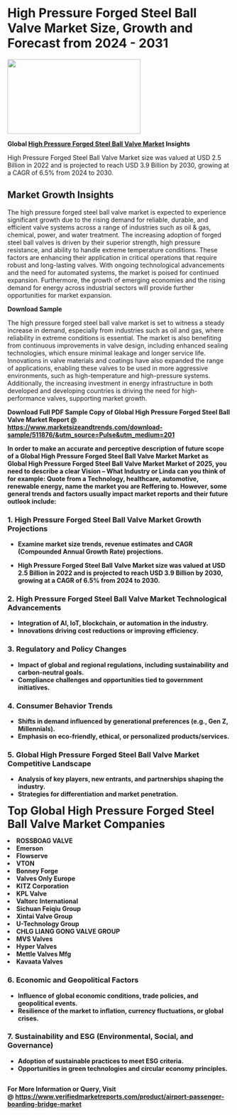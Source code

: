 <H1>High Pressure Forged Steel Ball Valve Market Size, Growth and Forecast from 2024 - 2031</H1><img class="aligncenter size-medium wp-image-584254" src="https://thirdeyenews.in/wp-content/uploads/2024/09/Global-Market-Research-300x168.jpeg" alt="" width="300" height="168" /><p><strong>Global&nbsp;<a href="https://www.marketsizeandtrends.com/download-sample/511876/&amp;utm_source=Pulse&amp;utm_medium=201">High Pressure Forged Steel Ball Valve Market</a> Insights</strong></p><p>High Pressure Forged Steel Ball Valve Market size was valued at USD 2.5 Billion in 2022 and is projected to reach USD 3.9 Billion by 2030, growing at a CAGR of 6.5% from 2024 to 2030.</p><p><h2>Market Growth Insights</h2> <p>The high pressure forged steel ball valve market is expected to experience significant growth due to the rising demand for reliable, durable, and efficient valve systems across a range of industries such as oil & gas, chemical, power, and water treatment. The increasing adoption of forged steel ball valves is driven by their superior strength, high pressure resistance, and ability to handle extreme temperature conditions. These factors are enhancing their application in critical operations that require robust and long-lasting valves. With ongoing technological advancements and the need for automated systems, the market is poised for continued expansion. Furthermore, the growth of emerging economies and the rising demand for energy across industrial sectors will provide further opportunities for market expansion.</p> <p><strong>Download Sample</strong></p> <p>The high pressure forged steel ball valve market is set to witness a steady increase in demand, especially from industries such as oil and gas, where reliability in extreme conditions is essential. The market is also benefiting from continuous improvements in valve design, including enhanced sealing technologies, which ensure minimal leakage and longer service life. Innovations in valve materials and coatings have also expanded the range of applications, enabling these valves to be used in more aggressive environments, such as high-temperature and high-pressure systems. Additionally, the increasing investment in energy infrastructure in both developed and developing countries is driving the need for high-performance valves, supporting market growth.</p> <p><strong></p><p><span class=""><strong>Download Full PDF Sample Copy of Global High Pressure Forged Steel Ball Valve Market Report</strong> @ <a href="https://www.marketsizeandtrends.com/download-sample/511876/&amp;utm_source=Pulse&amp;utm_medium=201" target="_blank">https://www.marketsizeandtrends.com/download-sample/511876/&amp;utm_source=Pulse&amp;utm_medium=201</a></span></p><p>In order to make an accurate and perceptive description of future scope of a Global&nbsp;High Pressure Forged Steel Ball Valve Market Market as Global&nbsp;High Pressure Forged Steel Ball Valve Market Market of 2025, you need to describe a clear Vision &ndash; What Industry or Linda can you think of for example: Quote from a Technology, healthcare, automotive, renewable energy, name the market you are Reffering to. However, some general trends and factors usually impact market reports and their future outlook include:</p><h3>1.&nbsp;<strong>High Pressure Forged Steel Ball Valve Market Growth Projections</strong></h3><ul><li>Examine market size trends, revenue estimates and CAGR (Compounded Annual Growth Rate) projections.</li><li><p>High Pressure Forged Steel Ball Valve Market size was valued at USD 2.5 Billion in 2022 and is projected to reach USD 3.9 Billion by 2030, growing at a CAGR of 6.5% from 2024 to 2030.</p></li></ul><h3>2.&nbsp;<strong>High Pressure Forged Steel Ball Valve Market Technological Advancements</strong></h3><ul><li>Integration of AI, IoT, blockchain, or automation in the industry.</li><li>Innovations driving cost reductions or improving efficiency.</li></ul><h3>3.&nbsp;<strong>Regulatory and Policy Changes</strong></h3><ul><li>Impact of global and regional regulations, including sustainability and carbon-neutral goals.</li><li>Compliance challenges and opportunities tied to government initiatives.</li></ul><h3>4.&nbsp;<strong>Consumer Behavior Trends</strong></h3><ul><li>Shifts in demand influenced by generational preferences (e.g., Gen Z, Millennials).</li><li>Emphasis on eco-friendly, ethical, or personalized products/services.</li></ul><h3>5.&nbsp;<strong>Global High Pressure Forged Steel Ball Valve Market Competitive Landscape</strong></h3><ul><li>Analysis of key players, new entrants, and partnerships shaping the industry.</li><li>Strategies for differentiation and market penetration.</li></ul><p data-pm-slice="1 1 []"><span style="color: inherit; font-family: inherit; font-size: 25px;">Top Global High Pressure Forged Steel Ball Valve Market Companies</span></p><div class="" data-test-id=""><p><li>ROSSBOAG VALVE</li><li> Emerson</li><li> Flowserve</li><li> VTON</li><li> Bonney Forge</li><li> Valves Only Europe</li><li> KITZ Corporation</li><li> KPL Valve</li><li> Valtorc International</li><li> Sichuan Feiqiu Group</li><li> Xintai Valve Group</li><li> U-Technology Group</li><li> CHLG LIANG GONG VALVE GROUP</li><li> MVS Valves</li><li> Hyper Valves</li><li> Mettle Valves Mfg</li><li> Kavaata Valves</li></p></div><h3>6.&nbsp;<strong>Economic and Geopolitical Factors</strong></h3><ul><li>Influence of global economic conditions, trade policies, and geopolitical events.</li><li>Resilience of the market to inflation, currency fluctuations, or global crises.</li></ul><h3>7.&nbsp;<strong>Sustainability and ESG (Environmental, Social, and Governance)</strong></h3><ul><li>Adoption of sustainable practices to meet ESG criteria.</li><li>Opportunities in green technologies and circular economy principles.</li></ul><h2><strong style="font-size: 14px;">For More Information or Query, Visit @&nbsp;</strong><a style="background-color: #ffffff; font-size: 14px;" href="https://www.marketsizeandtrends.com/report/high-pressure-forged-steel-ball-valve-market/" target="_blank">https://www.verifiedmarketreports.com/product/airport-passenger-boarding-bridge-market</a></h2>

